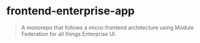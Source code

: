 # frontend-enterprise-app
> A monorepo that follows a micro-frontend architecture using Module Federation for all things Enterprise UI.
